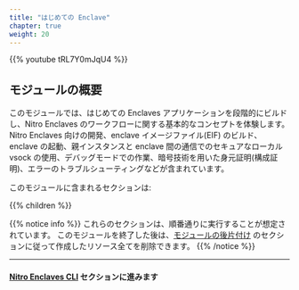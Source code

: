 ```yaml
---
title: "はじめての Enclave"
chapter: true
weight: 20
---
```



<!-- TODO: Temporarily fixing duplicate headers in chapters on published workshop. Note: This hides the header from the local build.
# はじめての Enclave
-->

{{% youtube tRL7Y0mJqU4 %}}

## モジュールの概要

このモジュールでは、はじめての Enclaves アプリケーションを段階的にビルドし、Nitro Enclaves のワークフローに関する基本的なコンセプトを体験します。
Nitro Enclaves 向けの開発、enclave イメージファイル(EIF) のビルド、enclave の起動、親インスタンスと enclave 間の通信でのセキュアなローカル vsock の使用、デバッグモードでの作業、暗号技術を用いた身元証明(構成証明)、エラーのトラブルシューティングなどが含まれています。


このモジュールに含まれるセクションは:

{{% children %}}

{{% notice info %}}
これらのセクションは、順番通りに実行することが想定されています。
このモジュールを終了した後は、[モジュールの後片付け](my-first-enclave/module-cleanup.html) のセクションに従って作成したリソース全てを削除できます。
{{% /notice %}}

---
#### [Nitro Enclaves CLI](my-first-enclave/nitro-enclaves-cli.html) セクションに進みます
